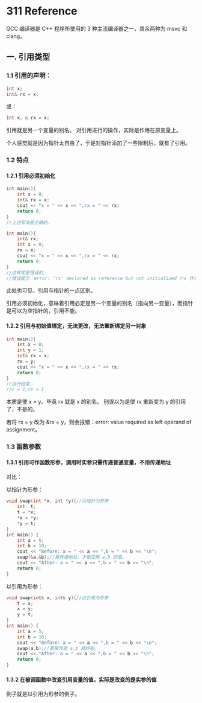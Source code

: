 # 311 Reference

GCC 编译器是 C++ 程序所使用的 3 种主流编译器之一，其余两种为 msvc 和 clang。

## 一. 引用类型

### 1.1 引用的声明：

~~~c++
int x;
int& rx = x;
~~~

或：

~~~C++
int x, & rx = x;
~~~

引用就是另一个变量的别名。
对引用进行的操作，实际是作用在原变量上。

个人感觉就是因为指针太自由了，于是对指针添加了一些限制后，就有了引用。

### 1.2 特点

#### 1.2.1 引用必须初始化	

~~~C++
int main(){
    int x = 0;
    int& rx = x;
    cout << "x = " << x << ",rx = " << rx;
    return 0;
}
//上述写法是正确的。

int main(){
    int& rx;
    int x = 0;
    rx = x;
    cout << "x = " << x << ",rx = " << rx;
    return 0;
}
//这样写是错误的。
//错误提示：error: 'rx' declared as reference but not initialized（rx 作为引用类型声明，但未初始化）
~~~

此处也可见，引用与指针的一点区别。

引用必须初始化，意味着引用必定是另一个变量的别名（指向另一变量），而指针是可以为空指针的，引用不能。

#### 1.2.2 引用与初始值绑定，无法更改，无法重新绑定另一对象

~~~C++
int main(){
    int x = 0;
    int y = 1;
    int& rx = x;
    rx = y;
    cout << "x = " << x << ",rx = " << rx;
    return 0;
}
//运行结果：
//x = 1,rx = 1
~~~

本质是使 x = y。毕竟 rx 就是 x 的别名。
别误以为是使 rx 重新变为 y 的引用了，不是的。

若将 rx = y 改为 &rx = y，则会报错：error: value required as left operand of assignment。

### 1.3 函数参数

#### 1.3.1 引用可作函数形参，调用时实参只需传递普通变量，不用传递地址

对比：

以指针为形参：

~~~C++
void swap(int *x, int *y){//以指针为形参
    int  t;
    t = *x;
    *x = *y;
    *y = t;
}
int main() {
    int a = 5;
    int b = 10;
    cout << "Before: a = " << a << ",b = " << b << "\n";
    swap(&a,&b);//需传递地址，才能交换 a,b 的值。
    cout << "After: a = " << a << ",b = " << b << "\n";
    return 0;
}
~~~

以引用为形参：

~~~C++
void swap(int& x, int& y){//以引用为形参
    t = x;
    x = y;
    y = t;
}
int main() {
    int a = 5;
    int b = 10;
    cout << "Before: a = " << a << ",b = " << b << "\n";
    swap(a,b);//直接传递 a,b 就好啦。
    cout << "After: a = " << a << ",b = " << b << "\n";
    return 0;
}
~~~

#### 1.3.2 在被调函数中改变引用变量的值，实际是改变的是实参的值

例子就是以引用为形参的例子。